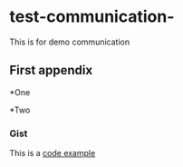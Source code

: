 # test-communication-
This is for demo communication

## First appendix
*One

*Two

### Gist
This is a [code example](https://gist.github.com/KhusnullinIlgiz/011fa3ea1a72983c6fd2d9dc30131506)
